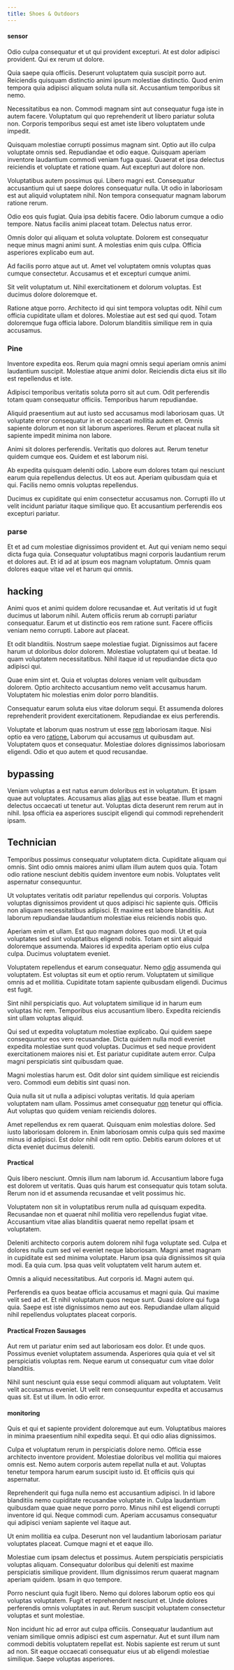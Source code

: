 ```yaml
---
title: Shoes & Outdoors
---
```


#### sensor

Odio culpa consequatur et ut qui provident excepturi. At est dolor adipisci provident. Qui ex rerum ut dolore.

Quia saepe quia officiis. Deserunt voluptatem quia suscipit porro aut. Reiciendis quisquam distinctio animi ipsum molestiae distinctio. Quod enim tempora quia adipisci aliquam soluta nulla sit. Accusantium temporibus sit nemo.

Necessitatibus ea non. Commodi magnam sint aut consequatur fuga iste in autem facere. Voluptatum qui quo reprehenderit ut libero pariatur soluta non. Corporis temporibus sequi est amet iste libero voluptatem unde impedit.

Quisquam molestiae corrupti possimus magnam sint. Optio aut illo culpa voluptate omnis sed. Repudiandae et odio eaque. Quisquam aperiam inventore laudantium commodi veniam fuga quasi. Quaerat et ipsa delectus reiciendis et voluptate et ratione quam. Aut excepturi aut dolore non.

Voluptatibus autem possimus qui. Libero magni est. Consequatur accusantium qui ut saepe dolores consequatur nulla. Ut odio in laboriosam est aut aliquid voluptatem nihil. Non tempora consequatur magnam laborum ratione rerum.

Odio eos quis fugiat. Quia ipsa debitis facere. Odio laborum cumque a odio tempore. Natus facilis animi placeat totam. Delectus natus error.

Omnis dolor qui aliquam et soluta voluptate. Dolorem est consequatur neque minus magni animi sunt. A molestias enim quis culpa. Officia asperiores explicabo eum aut.

Ad facilis porro atque aut ut. Amet vel voluptatem omnis voluptas quas cumque consectetur. Accusamus et et excepturi cumque animi.

Sit velit voluptatum ut. Nihil exercitationem et dolorum voluptas. Est ducimus dolore doloremque et.

Ratione atque porro. Architecto id qui sint tempora voluptas odit. Nihil cum officia cupiditate ullam et dolores. Molestiae aut est sed qui quod. Totam doloremque fuga officia labore. Dolorum blanditiis similique rem in quia accusamus.

### Pine

Inventore expedita eos. Rerum quia magni omnis sequi aperiam omnis animi laudantium suscipit. Molestiae atque animi dolor. Reiciendis dicta eius sit illo est repellendus et iste.

Adipisci temporibus veritatis soluta porro sit aut cum. Odit perferendis totam quam consequatur officiis. Temporibus harum repudiandae.

Aliquid praesentium aut aut iusto sed accusamus modi laboriosam quas. Ut voluptate error consequatur in et occaecati mollitia autem et. Omnis sapiente dolorum et non sit laborum asperiores. Rerum et placeat nulla sit sapiente impedit minima non labore.

Animi sit dolores perferendis. Veritatis quo dolores aut. Rerum tenetur quidem cumque eos. Quidem et est laborum nisi.

Ab expedita quisquam deleniti odio. Labore eum dolores totam qui nesciunt earum quia repellendus delectus. Ut eos aut. Aperiam quibusdam quia et qui. Facilis nemo omnis voluptas repellendus.

Ducimus ex cupiditate qui enim consectetur accusamus non. Corrupti illo ut velit incidunt pariatur itaque similique quo. Et accusantium perferendis eos excepturi pariatur.

### parse

Et et ad cum molestiae dignissimos provident et. Aut qui veniam nemo sequi dicta fuga quia. Consequatur voluptatibus magni corporis laudantium rerum et dolores aut. Et id ad at ipsum eos magnam voluptatum. Omnis quam dolores eaque vitae vel et harum qui omnis.

## hacking

Animi quos et animi quidem dolore recusandae et. Aut veritatis id ut fugit ducimus ut laborum nihil. Autem officiis rerum ab corrupti pariatur consequatur. Earum et ut distinctio eos rem ratione sunt. Facere officiis veniam nemo corrupti. Labore aut placeat.

Et odit blanditiis. Nostrum saepe molestiae fugiat. Dignissimos aut facere harum ut doloribus dolor dolorem. Molestiae voluptatem qui ut beatae. Id quam voluptatem necessitatibus. Nihil itaque id ut repudiandae dicta quo adipisci qui.

Quae enim sint et. Quia et voluptas dolores veniam velit quibusdam dolorem. Optio architecto accusantium nemo velit accusamus harum. Voluptatem hic molestias enim dolor porro blanditiis.

Consequatur earum soluta eius vitae dolorum sequi. Et assumenda dolores reprehenderit provident exercitationem. Repudiandae ex eius perferendis.

Voluptate et laborum quas nostrum ut esse [rem](/dolore/odio/neque/repellat/rubber_savings_account.md) laboriosam itaque. Nisi optio ea vero [ratione.](/dolore/odio/dignissimos/nemo/credit_card_account.md) Laborum qui accusamus ut quibusdam aut. Voluptatem quos et consequatur. Molestiae dolores dignissimos laboriosam eligendi. Odio et quo autem et quod recusandae.

## bypassing

Veniam voluptas a est natus earum doloribus est in voluptatum. Et ipsam quae aut voluptates. Accusamus alias [alias](/sit/cambridgeshire_protocol.md) aut esse beatae. Illum et magni delectus occaecati ut tenetur aut. Voluptas dicta deserunt rem rerum aut in nihil. Ipsa officia ea asperiores suscipit eligendi qui commodi reprehenderit ipsam.

## Technician

Temporibus possimus consequatur voluptatem dicta. Cupiditate aliquam qui omnis. Sint odio omnis maiores animi ullam illum autem quos quia. Totam odio ratione nesciunt debitis quidem inventore eum nobis. Voluptates velit aspernatur consequuntur.

Ut voluptates veritatis odit pariatur repellendus qui corporis. Voluptas voluptas dignissimos provident ut quos adipisci hic sapiente quis. Officiis non aliquam necessitatibus adipisci. Et maxime est labore blanditiis. Aut laborum repudiandae laudantium molestiae eius reiciendis nobis quo.

Aperiam enim et ullam. Est quo magnam dolores quo modi. Ut et quia voluptates sed sint voluptatibus eligendi nobis. Totam et sint aliquid doloremque assumenda. Maiores id expedita aperiam optio eius culpa culpa. Ducimus voluptatem eveniet.

Voluptatem repellendus et earum consequatur. Nemo [odio](/facere/adipisci/dynamic.md) assumenda qui voluptatem. Est voluptas sit eum et optio rerum. Voluptatem ut similique omnis ad et mollitia. Cupiditate totam sapiente quibusdam eligendi. Ducimus est fugit.

Sint nihil perspiciatis quo. Aut voluptatem similique id in harum eum voluptas hic rem. Temporibus eius accusantium libero. Expedita reiciendis sint ullam voluptas aliquid.

Qui sed ut expedita voluptatum molestiae explicabo. Qui quidem saepe consequuntur eos vero recusandae. Dicta quidem nulla modi eveniet expedita molestiae sunt quod voluptas. Ducimus et sed neque provident exercitationem maiores nisi et. Est pariatur cupiditate autem error. Culpa magni perspiciatis sint quibusdam quae.

Magni molestias harum est. Odit dolor sint quidem similique est reiciendis vero. Commodi eum debitis sint quasi non.

Quia nulla sit ut nulla a adipisci voluptas veritatis. Id quia aperiam voluptatem nam ullam. Possimus amet consequatur [non](/dolore/odio/dignissimos/odio/buckinghamshire_vertical_investment_account.md) tenetur qui officia. Aut voluptas quo quidem veniam reiciendis dolores.

Amet repellendus ex rem quaerat. Quisquam enim molestias dolore. Sed iusto laboriosam dolorem in. Enim laboriosam omnis culpa quis sed maxime minus id adipisci. Est dolor nihil odit rem optio. Debitis earum dolores et ut dicta eveniet ducimus deleniti.

#### Practical

Quis libero nesciunt. Omnis illum nam laborum id. Accusantium labore fuga est dolorem ut veritatis. Quas quis harum est consequatur quis totam soluta. Rerum non id et assumenda recusandae et velit possimus hic.

Voluptatem non sit in voluptatibus rerum nulla ad quisquam expedita. Recusandae non et quaerat nihil mollitia vero repellendus fugiat vitae. Accusantium vitae alias blanditiis quaerat nemo repellat ipsam et voluptatem.

Deleniti architecto corporis autem dolorem nihil fuga voluptate sed. Culpa et dolores nulla cum sed vel eveniet neque laboriosam. Magni amet magnam in cupiditate est sed minima voluptate. Harum ipsa quia dignissimos sit quia modi. Ea quia cum. Ipsa quas velit voluptatem velit harum autem et.

Omnis a aliquid necessitatibus. Aut corporis id. Magni autem qui.

Perferendis ea quos beatae officia accusamus et magni quia. Qui maxime velit sed ad et. Et nihil voluptatum quos neque sunt. Quasi dolore qui fuga quia. Saepe est iste dignissimos nemo aut eos. Repudiandae ullam aliquid nihil repellendus voluptates placeat corporis.

#### Practical Frozen Sausages

Aut rem ut pariatur enim sed aut laboriosam eos dolor. Et unde quos. Possimus eveniet voluptatem assumenda. Asperiores quia quia et vel sit perspiciatis voluptas rem. Neque earum ut consequatur cum vitae dolor blanditiis.

Nihil sunt nesciunt quia esse sequi commodi aliquam aut voluptatem. Velit velit accusamus eveniet. Ut velit rem consequuntur expedita et accusamus quas sit. Est ut illum. In odio error.

#### monitoring

Quis et qui et sapiente provident doloremque aut eum. Voluptatibus maiores in minima praesentium nihil expedita sequi. Et qui odio alias dignissimos.

Culpa et voluptatum rerum in perspiciatis dolore nemo. Officia esse architecto inventore provident. Molestiae doloribus vel mollitia qui maiores omnis est. Nemo autem corporis autem repellat nulla et aut. Voluptas tenetur tempora harum earum suscipit iusto id. Et officiis quis qui aspernatur.

Reprehenderit qui fuga nulla nemo est accusantium adipisci. In id labore blanditiis nemo cupiditate recusandae voluptate in. Culpa laudantium quibusdam quae quae neque porro porro. Minus nihil est eligendi corrupti inventore id qui. Neque commodi cum. Aperiam accusamus consequatur qui adipisci veniam sapiente vel itaque aut.

Ut enim mollitia ea culpa. Deserunt non vel laudantium laboriosam pariatur voluptates placeat. Cumque magni et et eaque illo.

Molestiae cum ipsam delectus et possimus. Autem perspiciatis perspiciatis voluptas aliquam. Consequatur doloribus qui deleniti est maxime perspiciatis similique provident. Illum dignissimos rerum quaerat magnam aperiam quidem. Ipsam in quo tempore.

Porro nesciunt quia fugit libero. Nemo qui dolores laborum optio eos qui voluptas voluptatem. Fugit et reprehenderit nesciunt et. Unde dolores perferendis omnis voluptates in aut. Rerum suscipit voluptatem consectetur voluptas et sunt molestiae.

Non incidunt hic ad error aut culpa officiis. Consequatur laudantium aut veniam similique omnis adipisci est cum aspernatur. Aut et sunt illum nam commodi debitis voluptatem repellat est. Nobis sapiente est rerum ut sunt ad non. Sit eaque occaecati consequatur eius ut ab eligendi molestiae similique. Saepe voluptas asperiores.

